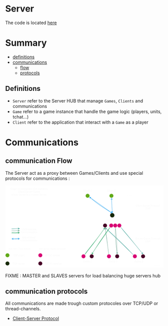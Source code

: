 # Server
The code is located [here](/server/src/)

# Summary
  - [definitions](#definitions)
  - [communications](#communications)
    - [flow](#communication-flow)
    - [protocols](#communication-protocols)
## Definitions
  - `Server` refer to the Server HUB that manage `Games`, `Clients` and communications
  - `Game` refer to a game instance that handle the game logic (players, units, tchat...)
  - `Client` refer to the application that interact with a `Game` as a player

# Communications
## communication Flow
The Server act as a proxy between Games/Clients and use special protocols for communications :

![communication flow graph](./assets/communication.drawio.svg)

FIXME : MASTER and SLAVES servers for load balancing huge servers hub 

## communication protocols
All communications are made trough custom protocoles over TCP/UDP or thread-channels.
- [Client-Server Protocol](./csp/v1.0.md)